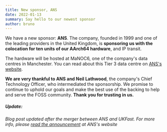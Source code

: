 ```yaml
---
title: New sponsor, ANS
date: 2022-01-13
summary: Say hello to our newest sponsor
author: bruno
---
```


We have a new sponsor: **ANS**. The company, founded in 1999 and one of the leading providers in the United Kingdom, is **sponsoring us with the colocation for ten units of our AArch64 hardware**, and IP transit.

The hardware will be hosted at MaNOC6, one of the company's data centres in Manchester. You can read about this Tier 3 data centre on [ANS's website](https://www.ukfast.co.uk/inside-our-data-centres.html).

**We are very thankful to ANS and Neil Lathwood**, the company's Chief Technology Officer, who intermediated the sponsorship. We promise to continue to uphold our goals and make the best use of the backing to help and serve the FOSS community. **Thank you for trusting in us.**

##### Update:
_Blog post updated after the merger between ANS and UKFast. For more info, please [read the announcement](https://ans.co.uk/uk-cloud-giant-eyes-further-growth-under-ans-name/) at ANS's website_
